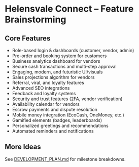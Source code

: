 # Helensvale Connect – Feature Brainstorming

## Core Features
- Role-based login & dashboards (customer, vendor, admin)
- Pre-order and booking system for customers
- Business analytics dashboard for vendors
- Secure cash transactions and multi-step approval
- Engaging, modern, and futuristic UI/visuals
- Sales projections algorithm for vendors
- Referral, viral, and loyalty features
- Advanced SEO integrations
- Feedback and loyalty systems
- Security and trust features (2FA, vendor verification)
- Availability calendar for vendors
- Escrow payments and dispute resolution
- Mobile money integration (EcoCash, OneMoney, etc.)
- Gamified elements (badges, leaderboards)
- Personalized greetings and recommendations
- Automated reminders and notifications

## More Ideas
See [DEVELOPMENT_PLAN.md](./DEVELOPMENT_PLAN.md) for milestone breakdowns.